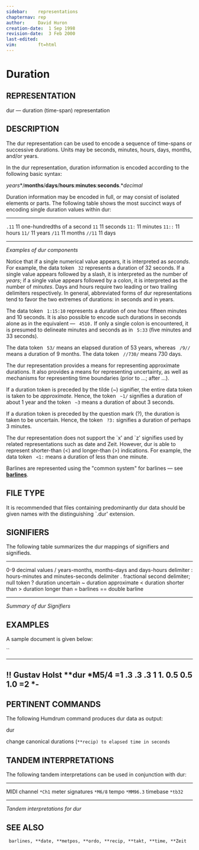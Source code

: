 ```yaml
---
sidebar:	representations
chapternav:	rep
author:		David Huron
creation-date:	1 Sep 1998
revision-date:	3 Feb 2000
last-edited:	
vim:		ft=html
---
```



Duration
===================================

## REPRESENTATION ##

<span class="rep">dur</span> &mdash; duration (time-span) representation

## DESCRIPTION ##

The <span class="rep">dur</span> representation can be used to encode a sequence of
time-spans or successive durations. Units may be seconds, minutes,
hours, days, months, and/or years.

In the <span class="rep">dur</span> representation, duration information is encoded
according to the following basic syntax:

*years**/**months**/**days**/**hours**:**minutes**:**seconds**.**decimal*

Duration information may be encoded in full, or may consist of
isolated elements or parts. The following table shows the most
succinct ways of encoding single duration values within <span class="rep">dur</span>:

-------- -------------------------------
`.11`    11 one-hundredths of a second
`11`     11 seconds
`11:`    11 minutes
`11::`   11 hours
`11/`    11 years
`/11`    11 months
`//11`   11 days
-------- -------------------------------

*Examples of <span class="rep">dur</span> components*

Notice that if a single numerical value appears, it is interpreted as
*seconds*. For example, the data token ` 32` represents a duration of
32 seconds. If a single value appears followed by a slash, it is
interpreted as the number of *years*; if a single value appears
followed by a colon, it is interpreted as the number of *minutes*.
Days and hours require two leading or two trailing delimiters
respectively. In general, abbreviated forms of <span class="rep">dur</span>
representations tend to favor the two extremes of durations: in
seconds and in years.

The data token ` 1:15:10` represents a duration of one hour fifteen
minutes and 10 seconds. It is also possible to encode such durations
in seconds alone as in the equivalent &mdash; ` 4510.` If only a single
colon is encountered, it is presumed to delineate minutes and seconds
as in ` 5:33` (five minutes and 33 seconds).

The data token ` 53/` means an elapsed duration of 53 years, whereas
` /9//` means a duration of 9 months. The data token ` //730/` means
730 days.

The <span class="rep">dur</span> representation provides a means for representing
approximate durations. It also provides a means for representing
uncertainty, as well as mechanisms for representing time boundaries
(prior to \...; after \...).

If a duration token is preceded by the tilde (\~) signifier, the
entire data token is taken to be *approximate.* Hence, the token
` ~1/` signifies a duration of about 1 year and the token ` ~3` means
a duration of about 3 seconds.

If a duration token is preceded by the question mark (?), the duration
is taken to be uncertain. Hence, the token ` ?3:` signifies a duration
of perhaps 3 minutes.

The <span class="rep">dur</span> representation does not support the \`x\' and \`z\'
signifies used by related representations such as <span class="rep">date</span> and
<span class="rep">Zeit</span>. However, <span class="rep">dur</span> is able to represent shorter-than
(\<) and longer-than (\>) indications. For example, the data token
` <1:` means a duration of less than one minute.

Barlines are represented using the \"common system\" for barlines &mdash;
see [**barlines**](barlines.rep.html).

## FILE TYPE ##

It is recommended that files containing predominantly <span class="rep">dur</span> data
should be given names with the distinguishing \`.dur\' extension.

## SIGNIFIERS ##

The following table summarizes the <span class="rep">dur</span> mappings of signifiers
and signifieds.

----- ----------------------------------------------------
0-9   decimal values
/     years-months, months-days and days-hours delimiter
:     hours-minutes and minutes-seconds delimiter
.     fractional second delimiter; null token
?     duration uncertain
\~    duration approximate
\<    duration shorter than
\>    duration longer than
=     barlines
==    double barline
----- ----------------------------------------------------

*Summary of <span class="rep">dur</span> Signifiers*

## EXAMPLES ##

A sample document is given below:

``

-----------------
!! Gustav Holst
\*\*dur
\*M5/4
=1
.3
.3
.3
1
1.
0.5
0.5
1.0
=2
\*-
-----------------

## PERTINENT COMMANDS ##

The following Humdrum command produces <span class="rep">dur</span> data as output:

<span class="tool">dur</span>

change canonical durations (`**recip) to elapsed time in seconds   `

## TANDEM INTERPRETATIONS ##

The following tandem interpretations can be used in conjunction with
<span class="rep">dur</span>:

------------------ -----------
MIDI channel       `*Ch1`
meter signatures   `*M6/8`
tempo              `*MM96.3`
timebase           `*tb32`
------------------ -----------

*Tandem interpretations for <span class="rep">dur</span>*

## SEE ALSO ##

` barlines, **date, **metpos, **ordo, **recip, **takt, **time, **Zeit`


